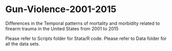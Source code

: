 # Gun-Violence-2001-2015
Differences in the Temporal patterns of mortality and morbidity related to firearm trauma  in the United States from 2001 to 2015


Please refer to Scripts folder for Stata/R code.
Please refer to Data folder for all the data sets.
